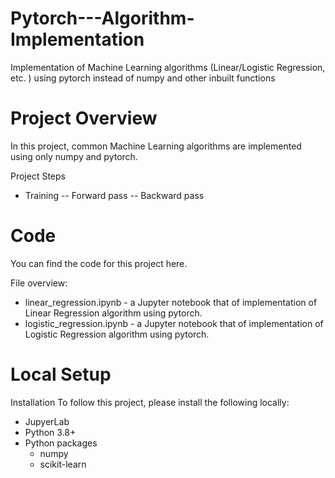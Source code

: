 # Pytorch---Algorithm-Implementation
Implementation of Machine Learning algorithms (Linear/Logistic Regression, etc. ) using pytorch instead of numpy and other inbuilt functions

# Project Overview
In this project, common Machine Learning algorithms are implemented using only numpy and pytorch.

Project Steps
- Training
-- Forward pass
-- Backward pass

# Code
You can find the code for this project here.

File overview:

- linear_regression.ipynb - a Jupyter notebook that of implementation of Linear Regression algorithm using pytorch.
- logistic_regression.ipynb - a Jupyter notebook that of implementation of Logistic Regression algorithm using pytorch.

# Local Setup
Installation
To follow this project, please install the following locally:

- JupyerLab
- Python 3.8+
- Python packages
  - numpy
  - scikit-learn
